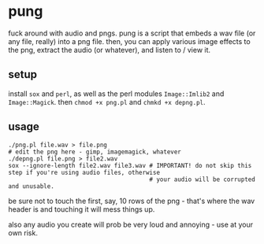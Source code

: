 # pung

fuck around with audio and pngs. pung is a script that embeds a wav file (or any file, really) into a png file. then, you can apply
various image effects to the png, extract the audio (or whatever), and listen to / view it.

## setup

install `sox` and `perl`, as well as the perl modules `Image::Imlib2` and `Image::Magick`. then `chmod +x png.pl` and `chmkd +x depng.pl`.

## usage

```
./png.pl file.wav > file.png
# edit the png here - gimp, imagemagick, whatever
./depng.pl file.png > file2.wav
sox --ignore-length file2.wav file3.wav # IMPORTANT! do not skip this step if you're using audio files, otherwise
                                        # your audio will be corrupted and unusable.
```

be sure not to touch the first, say, 10 rows of the png - that's where the wav header is and touching it will mess things
up.


also any audio you create will prob be very loud and annoying - use at your own risk.
